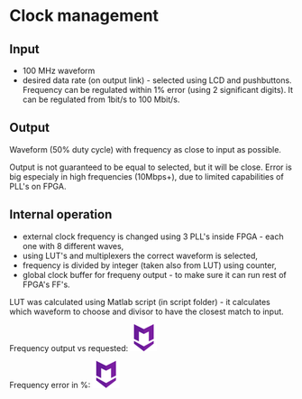 # Clock management
## Input
* 100 MHz waveform
* desired data rate (on output link) - selected using LCD and pushbuttons.
Frequency can be regulated within 1% error (using 2 significant digits).
It can be regulated from 1bit/s to 100 Mbit/s.
## Output
Waveform (50% duty cycle) with frequency as close to input as possible.

Output is not guaranteed to be equal to selected, but it will be close.
Error is big especialy in high frequencies (10Mbps+), due to limited capabilities of PLL's on FPGA.

## Internal operation
* external clock frequency is changed using 3 PLL's inside FPGA - each one with 8 different waves,
* using LUT's and multiplexers the correct waveform is selected,
* frequency is divided by integer (taken also from LUT) using counter,
* global clock buffer for frequeny output - to make sure it can run rest of FPGA's FF's.

LUT was calculated using Matlab script (in script folder) - it calculates which waveform to choose and divisor to have the closest match to input.

Frequency output vs requested:
![Frequency output vs requested](https://github.com/adam-p/markdown-here/raw/master/src/common/images/icon48.png "Frequency output vs requested")

Frequency error in %:
![Frequency error in %](https://github.com/adam-p/markdown-here/raw/master/src/common/images/icon48.png "Frequency error in %")

